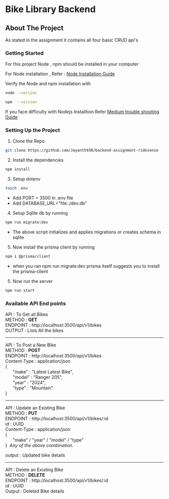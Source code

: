 
# Bike Library Backend

## About The Project
 As stated in the assignment it contains all four basic CRUD api's

### Getting Started

 For this project Node , npm should be installed in your computer
 
 For Node installation , Refer : [Node Installation Guide](https://nodejs.org/en/download/source-code)
 
  Verify the Node and npm installation with 
  ```sh
  node --version
  ```
  ```sh
  npm  --version 
  ```
If you face difficulty with Nodejs Installtion Refer
[Medium trouble shooting Guide](https://medium.com/@asiandigitalhub/troubleshooting-installation-issues-for-node-js-40ef0261e54c)

### Setting Up the Project
1. Clone the Repo
```sh
git clone https://github.com/Jayanth930/backend-assignment-ridesense
```
2. Install the dependencies
```sh
npm install 
```
3. Setup dotenv
```sh
touch .env
```
* Add PORT = 3500 in .env file
* Add DATABASE_URL="file:./dev.db"
4. Setup Sqlite db by running
```sh 
npm run migrate:dev
```
* The above script initializes and applies migrations or  creates schema in sqlite
5. Now install the prisma client by running
```sh
npm i @prisma/client
```
* when you ran npm run migrate:dev prisma itself suggests you to install the prisma-client
5. Now run the server 
```sh
npm run start 
```

### Available API End points

API : To Get all Bikes  
METHOD : **GET**  
ENDPOINT : http://localhost:3500/api/v1/bikes  
OUTPUT : Lists All the bikes  

---

API : To Post a New Bike    
METHOD : **POST**  
ENDPOINT : http://localhost:3500/api/v1/bikes  
Content-Type : application/json  
{  
    &nbsp; &nbsp; &nbsp; "make" : "Latest Latest Bike",  
    &nbsp; &nbsp; &nbsp; "model" : "Ranger 205",  
    &nbsp; &nbsp; &nbsp; "year" : "2024",  
    &nbsp; &nbsp; &nbsp; "type" : "Mountain"  
}

---

API : Update an Existing Bike  
METHOD : **PUT**  
ENDPOINT : http://localhost:3500/api/v1/bikes/:id  
id : UUID  
Content-Type : application/json  
{  
    &nbsp; &nbsp; &nbsp; "make" / "year" / "model" / "type"     
}&nbsp; *Any of the above combination.*  

output : Updated bike details

---

API : Delete an Existing Bike  
METHOD : **DELETE**  
ENDPOINT : http://localhost:3500/api/v1/bikes/:id  
id : UUID   
Output : Deleted Bike details
